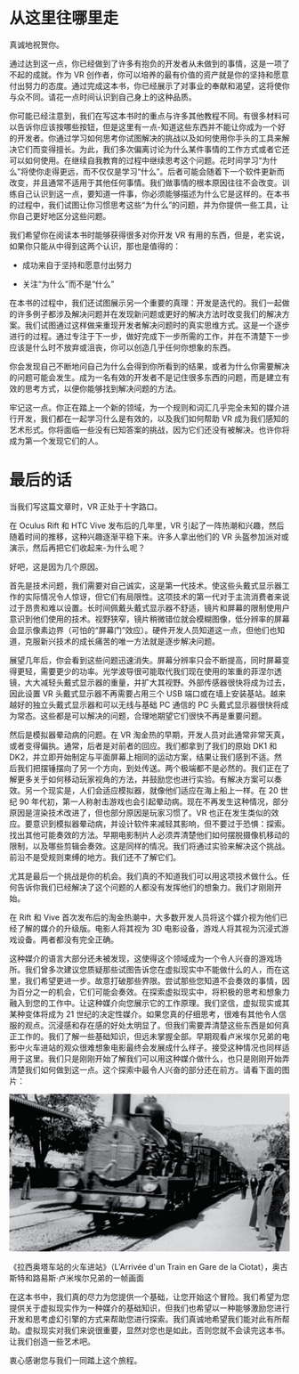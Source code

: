 # 从这里往哪里走

真诚地祝贺你。

通过达到这一点，你已经做到了许多有抱负的开发者从未做到的事情，这是一项了不起的成就。作为 VR 创作者，你可以培养的最有价值的资产就是你的坚持和愿意付出努力的态度。通过完成这本书，你已经展示了对事业的奉献和渴望，这将使你与众不同。请花一点时间认识到自己身上的这种品质。

你可能已经注意到，我们在写这本书时的重点与许多其他教程不同。有很多材料可以告诉你应该按哪些按钮，但是这里有一点-知道这些东西并不能让你成为一个好的开发者。你通过学习如何思考你试图解决的挑战以及如何使用你手头的工具来解决它们而变得擅长。为此，我们多次偏离讨论为什么某件事情的工作方式或者它还可以如何使用。在继续自我教育的过程中继续思考这个问题。花时间学习“为什么”将使你走得更远，而不仅仅是学习“什么”。后者可能会随着下一个软件更新而改变，并且通常不适用于其他任何事情。我们做事情的根本原因往往不会改变。训练自己认识到这一点，要知道一件事，你必须能够描述为什么它是这样的。在本书的过程中，我们试图让你习惯思考这些“为什么”的问题，并为你提供一些工具，让你自己更好地区分这些问题。

我们希望你在阅读本书时能够获得很多对你开发 VR 有用的东西，但是，老实说，如果你只能从中得到这两个认识，那也是值得的：

+   成功来自于坚持和愿意付出努力

+   关注“为什么”而不是“什么”

在本书的过程中，我们还试图展示另一个重要的真理：开发是迭代的。我们一起做的许多例子都涉及解决问题并在发现新问题或更好的解决方法时改变我们的解决方案。我们试图通过这样做来重现开发者解决问题时的真实思维方式。这是一个逐步进行的过程。通过专注于下一步，做好完成下一步所需的工作，并在不清楚下一步应该是什么时不放弃或沮丧，你可以创造几乎任何你想象的东西。

你会发现自己不断地问自己为什么会得到你所看到的结果，或者为什么你需要解决的问题可能会发生。成为一名有效的开发者不是记住很多东西的问题，而是建立有效的思考方式，以便你能够找到解决问题的方法。

牢记这一点。你正在踏上一个新的领域，为一个规则和词汇几乎完全未知的媒介进行开发，我们都在一起学习什么是有效的，以及我们如何帮助 VR 成为我们感知的艺术形式。你将面临一些没有已知答案的挑战，因为它们还没有被解决。也许你将成为第一个发现它们的人。

# 最后的话

当我们写这篇文章时，VR 正处于十字路口。

在 Oculus Rift 和 HTC Vive 发布后的几年里，VR 引起了一阵热潮和兴趣，然后随着时间的推移，这种兴趣逐渐平稳下来。许多人拿出他们的 VR 头盔参加派对或演示，然后再把它们收起来-为什么呢？

好吧，这是因为几个原因。

首先是技术问题，我们需要对自己诚实，这是第一代技术。使这些头戴式显示器工作的实际情况令人惊讶，但它们有局限性。这项技术的第一代对于主流消费者来说过于昂贵和难以设置。长时间佩戴头戴式显示器不舒适，镜片和屏幕的限制使用户意识到他们使用的技术。视野狭窄，镜片稍微错位就会模糊图像，低分辨率的屏幕会显示像素边界（可怕的“屏幕门”效应）。硬件开发人员知道这一点，但他们也知道，克服新兴技术的成长痛苦的唯一方法就是逐步解决问题。

展望几年后，你会看到这些问题迅速消失。屏幕分辨率只会不断提高，同时屏幕变得更轻，需要更少的功率。光学波导很可能取代我们现在使用的笨重的菲涅尔透镜，大大减轻头戴式显示器的重量，并扩大其视野。外部传感器很快将成为过去，因此设置 VR 头戴式显示器不再需要占用三个 USB 端口或在墙上安装基站。越来越好的独立头戴式显示器和可以无线与基础 PC 通信的 PC 头戴式显示器很快将成为常态。这些都是可以解决的问题，合理地期望它们很快不再是重要问题。

然后是模拟器晕动病的问题。在 VR 淘金热的早期，开发人员对此通常非常天真，或者变得偏执。通常，后者是对前者的回应。我们都拿到了我们的原始 DK1 和 DK2，并立即开始制定与平面屏幕上相同的运动方案，结果让我们感到不适。然后我们把摆锤摆向了另一个方向，到处传送。两个极端都不是必然的。我们正在了解更多关于如何移动玩家视角的方法，并鼓励您也进行实验。有解决方案可以奏效。另一个现实是，人们会适应模拟器，就像他们适应在海上船上一样。在 20 世纪 90 年代初，第一人称射击游戏也会引起晕动病。现在不再发生这种情况，部分原因是渲染技术改进了，但也部分原因是玩家习惯了。VR 也正在发生类似的效应。要意识到模拟器晕动病，并设计软件来减轻其影响，但不要过于恐惧：探索。找出其他可能奏效的方法。早期电影制片人必须弄清楚他们如何摆脱摄像机移动的限制，以及哪些剪辑会奏效。这是同样的情况。我们将通过实验来解决这个挑战。前沿不是受规则束缚的地方。我们还不了解它们。

尤其是最后一个挑战是你的机会。我们真的不知道我们可以用这项技术做什么。任何告诉你我们已经解决了这个问题的人都没有发挥他们的想象力。我们才刚刚开始。

在 Rift 和 Vive 首次发布后的淘金热潮中，大多数开发人员将这个媒介视为他们已经了解的媒介的升级版。电影人将其视为 3D 电影设备，游戏人将其视为沉浸式游戏设备。两者都没有完全正确。

这种媒介的语言大部分还未被发现，这使得这个领域成为一个令人兴奋的游戏场所。我们曾多次建议您质疑那些试图告诉您在虚拟现实中不能做什么的人，而在这里，我们希望更进一步。故意打破那些界限。尝试那些您知道不会奏效的事情，因为百分之一的机会，它们可能会奏效。在探索虚拟现实中，将积极的思考和想象力融入到您的工作中。让这种媒介向您展示它的工作原理。我们坚信，虚拟现实或其某种变体将成为 21 世纪的决定性媒介。如果您真的仔细思考，很难有其他令人信服的观点。沉浸感和存在感的好处太明显了。但我们需要弄清楚这些东西是如何真正工作的。我们了解一些基础知识，但远未掌握全部。早期观看卢米埃尔兄弟的电影中火车进站的观众很难想象电影最终会发展成什么样子。接受这种情况也同样适用于这里。我们只是刚刚开始了解我们可以用这种媒介做什么，也只是刚刚开始弄清楚我们如何做到这一点。这个探索中最令人兴奋的部分还在前方。请看下面的图片：

![](img/62b13849-b7e1-48c6-aea5-6a3f78f5a70c.png)

《拉西奥塔车站的火车进站》（L'Arrivée d'un Train en Gare de la Ciotat），奥古斯特和路易斯·卢米埃尔兄弟的一帧画面

在这本书中，我们真的尽力为您提供一个基础，让您开始这个冒险。我们希望为您提供关于虚拟现实作为一种媒介的基础知识，但我们也希望以一种能够激励您进行开发和思考虚幻引擎的方式来帮助您进行探索。我们真诚地希望我们能对此有所帮助。虚拟现实对我们来说很重要，显然对您也是如此，否则您就不会读完这本书。让我们创造一些艺术吧。

衷心感谢您与我们一同踏上这个旅程。
